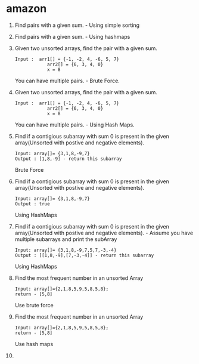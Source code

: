 # amazon

1. Find pairs with a given sum. - Using simple sorting 
2. Find pairs with a given sum. - Using hashmaps
3. Given two unsorted arrays, find the pair with a given sum.
    ```
    Input :  arr1[] = {-1, -2, 4, -6, 5, 7}
                arr2[] = {6, 3, 4, 0}  
                x = 8
    ```
    You can have multiple pairs. - Brute Force.
4. Given two unsorted arrays, find the pair with a given sum.
    ```
    Input :  arr1[] = {-1, -2, 4, -6, 5, 7}
                arr2[] = {6, 3, 4, 0}  
                x = 8
    ```
    You can have multiple pairs. - Using Hash Maps.
5. Find if a contigious subarray with sum 0 is present in the given array(Unsorted with postive and negative elements).

    ```
    Input: array[]= {3,1,8,-9,7}
    Output : [1,8,-9] - return this subarray
    ```
    Brute Force
6. Find if a contigious subarray with sum 0 is present in the given array(Unsorted with postive and negative elements).

    ```
    Input: array[]= {3,1,8,-9,7}
    Output : true
    ```
    Using HashMaps
7. Find if a contigious subarray with sum 0 is present in the given array(Unsorted with postive and negative elements). - Assume you have multiple subarrays and print the subArray

    ```
    Input: array[]= {3,1,8,-9,7,5,7,-3,-4}
    Output : [[1,8,-9],[7,-3,-4]] - return this subarray
    ```
    Using HashMaps
8. Find the most frequent number in an unsorted Array
    ```
    Input: array[]={2,1,8,5,9,5,8,5,8};
    return - [5,8]
    ```
    Use brute force
9. Find the most frequent number in an unsorted Array
    ```
    Input: array[]={2,1,8,5,9,5,8,5,8};
    return - [5,8]
    ```
    Use hash maps
10. 
